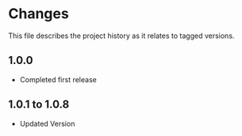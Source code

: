 # Changes
This file describes the project history as it relates to tagged versions.

## 1.0.0
- Completed first release

## 1.0.1 to 1.0.8
- Updated Version
